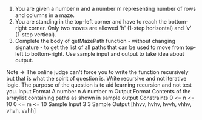 1. You are given a number n and a number m representing number of rows and columns in a maze.
2. You are standing in the top-left corner and have to reach the bottom-right corner. Only two moves are allowed 'h' (1-step horizontal) and 'v' (1-step vertical).
3. Complete the body of getMazePath function - without changing signature - to get the list of all paths that can be used to move from top-left to bottom-right.
   Use sample input and output to take idea about output.

Note -> The online judge can't force you to write the function recursively but that is what the spirit of question is. Write recursive and not iterative logic. The purpose of the question is to aid learning recursion and not test you.
Input Format
A number n
A number m
Output Format
Contents of the arraylist containing paths as shown in sample output
Constraints
0 <= n <= 10
0 <= m <= 10
Sample Input
3
3
Sample Output
[hhvv, hvhv, hvvh, vhhv, vhvh, vvhh]
